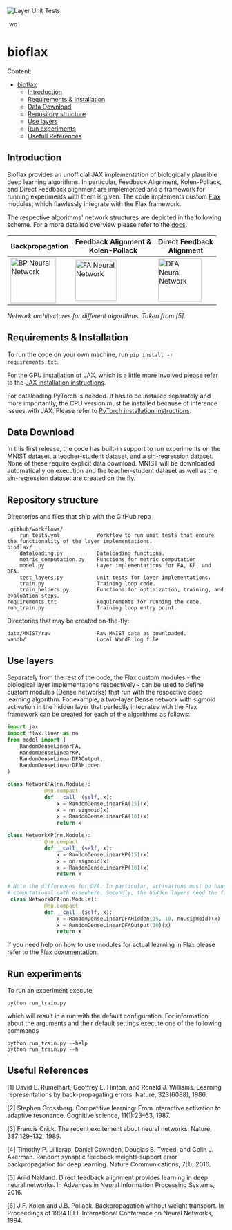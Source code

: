 ![Layer Unit Tests](https://github.com/yschimpf/bioflax/actions/workflows/run_tests.yml/badge.svg?event=push)

:wq
# bioflax

Content:

- [bioflax](#bioflax)
  - [Introduction](#introduction)
  - [Requirements \& Installation](#requirements--installation)
  - [Data Download](#data-download)
  - [Repository structure](#repository-structure)
  - [Use layers](#use-layers)
  - [Run experiments](#run-experiments)
  - [Usefull References](#usefull-references)

## Introduction

Bioflax provides an unofficial JAX implementation of biologically plausible deep learning algorithms. In particular, Feedback Alignment, Kolen-Pollack, and Direct Feedback alignment are implemented and a framework for running experiments with them is given. The code implements custom [Flax](https://flax.readthedocs.io/en/latest/quick_start.html) modules, which flawlessly integrate with the Flax framework.

The respective algorithms' network structures are depicted in the following scheme. For a more detailed overview please refer to the [docs](/docs/README.md).

| Backpropagation                                                       | Feedback Alignment &<br> Kolen-Pollack                               | Direct Feedback <br> Alignment                                               |
| --------------------------------------------------------------------- | -------------------------------------------------------------------- | ----------------------------------------------------------------------- |
| <img src="/docs/figures/BP.png" alt="BP Neural Network" width="105"/> | <img src="/docs/figures/FA.png" alt="FA Neural Network" width="95"/> | <img src="/docs/figures/DFA.png" alt="DFA Neural Network" width="100"/> |

<em> Network architectures for different algorithms. Taken from [5]. </em>

## Requirements & Installation

To run the code on your own machine, run `pip install -r requirements.txt`.

For the GPU installation of JAX, which is a little more involved please refer to the [JAX installation instructions](https://github.com/google/jax#installation).

For dataloading PyTorch is needed. It has to be installed separately and more importantly, the CPU version must be installed because of inference issues with JAX. Please refer to [PyTorch installation instructions](https://pytorch.org/get-started/locally/).

## Data Download

In this first release, the code has built-in support to run experiments on the MNIST dataset, a teacher-student dataset, and a sin-regression dataset. None of these require explicit data download. MNIST will be downloaded automatically on execution and the teacher-student dataset as well as the sin-regression dataset are created on the fly.

## Repository structure

Directories and files that ship with the GitHub repo

```
.github/workflows/
    run_tests.yml            Workflow to run unit tests that ensure the functionality of the layer implementations.
bioflax/
    dataloading.py           Dataloading functions.
    metric_computation.py    Functions for metric computation
    model.py                 Layer implementations for FA, KP, and DFA.
    test_layers.py           Unit tests for layer implementations.
    train.py                 Training loop code.
    train_helpers.py         Functions for optimization, training, and evaluation steps.
requirements.txt             Requirements for running the code.
run_train.py                 Training loop entry point.

```

Directories that may be created on-the-fly:

```
data/MNIST/raw               Raw MNIST data as downloaded.
wandb/                       Local WandB log file
```

## Use layers

Separately from the rest of the code, the Flax custom modules - the biological layer implementations respectively - can be used to define custom modules (Dense networks) that run with the respective deep learning algorithm. For example, a two-layer Dense network with sigmoid activation in the hidden layer that perfectly integrates with the Flax framework can be created for each of the algorithms as follows:

```python
import jax
import flax.linen as nn
from model import (
    RandomDenseLinearFA,
    RandomDenseLinearKP,
    RandomDenseLinearDFAOutput,
    RandomDenseLinearDFAHidden
)

class NetworkFA(nn.Module):
            @nn.compact
            def __call__(self, x):
                x = RandomDenseLinearFA(15)(x)
                x = nn.sigmoid(x)
                x = RandomDenseLinearFA(10)(x)
                return x

class NetworkKP(nn.Module):
            @nn.compact
            def __call__(self, x):
                x = RandomDenseLinearKP(15)(x)
                x = nn.sigmoid(x)
                x = RandomDenseLinearKP(10)(x)
                return x

# Note the differences for DFA. In particular, activations must be handed to the hidden layers and mustn't be on the
# computational path elsewhere. Secondly, the hidden layers need the final output dimension as an additional input
 class NetworkDFA(nn.Module):
            @nn.compact
            def __call__(self, x):
                x = RandomDenseLinearDFAHidden(15, 10, nn.sigmoid)(x)
                x = RandomDenseLinearDFAOutput(10)(x)
                return x

```

If you need help on how to use modules for actual learning in Flax please refer to the [Flax doxumentation](https://flax.readthedocs.io/en/latest/).

## Run experiments

To run an experiment execute

```
python run_train.py
```

which will result in a run with the default configuration. For information about the arguments and their default settings execute one of the following commands

```
python run_train.py --help
python run_train.py --h
```

## Useful References

[1] David E. Rumelhart, Geoffrey E. Hinton, and Ronald J. Williams. Learning representations by back-propagating errors. Nature, 323(6088), 1986.

[2] Stephen Grossberg. Competitive learning: From interactive activation to adaptive resonance.
Cognitive science, 11(1):23–63, 1987.

[3] Francis Crick. The recent excitement about neural networks. Nature, 337:129–132, 1989.

[4] Timothy P. Lillicrap, Daniel Cownden, Douglas B. Tweed, and Colin J. Akerman. Random
synaptic feedback weights support error backpropagation for deep learning. Nature Communications,
7(1), 2016.

[5] Arild Nøkland. Direct feedback alignment provides learning in deep neural networks. In
Advances in Neural Information Processing Systems, 2016.

[6] J.F. Kolen and J.B. Pollack. Backpropagation without weight transport. In Proceedings of
1994 IEEE International Conference on Neural Networks, 1994.

